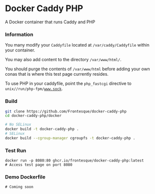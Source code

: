 # Docker Caddy PHP
A Docker container that runs Caddy and PHP

### Information
You many modify your <code>Caddyfile</code> located at <code>/var/caddy/Caddyfile</code> within your container.

You may also add content to the directory <code>/var/www/html/</code>.

You should purge the contents of <code>/var/www/html</code> before adding your own conas that is where this test page currently resides.

To use PHP in your caddyfile, point the <code>php_fastcgi</code> directive to <code>unix//run/php-fpm/www.sock</code>.

###   Build
```bash
git clone https://github.com/Frontesque/docker-caddy-php
cd docker-caddy-php/docker

# No SELinux
docker build -t docker-caddy-php .
# SELinux
docker build --cgroup-manager cgroupfs -t docker-caddy-php .
```

### Test Run
```
docker run -p 8080:80 ghcr.io/frontesque/docker-caddy-php:latest
# Access test page on port 8080
```

### Demo Dockerfile
```
# Coming soon
```